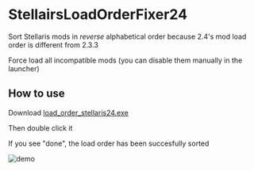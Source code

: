 # StellairsLoadOrderFixer24
Sort Stellaris mods in *reverse* alphabetical order because 2.4's mod load order is different from 2.3.3

Force load all incompatible mods (you can disable them manually in the launcher)

## How to use
Download [load_order_stellaris24.exe](https://github.com/haifengkao/StellairsLoadOrderFixer24/releases/download/1.1/load_order_stellaris24.exe)

Then double click it

If you see "done", the load order has been succesfully sorted


![demo](https://github.com/haifengkao/StellairsLoadOrderFixer24/blob/master/demo.jpg)
